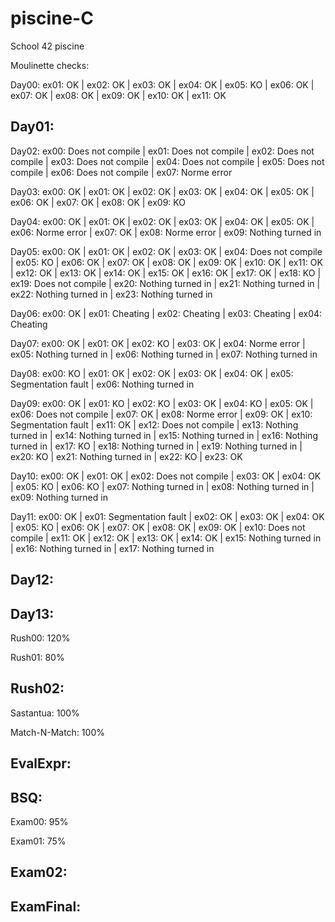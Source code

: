 # piscine-C
School 42 piscine

Moulinette checks:

Day00:
ex01: OK | ex02: OK | ex03: OK | ex04: OK | ex05: KO | ex06: OK | ex07: OK | ex08: OK | ex09: OK | ex10: OK | ex11: OK

Day01:
---

Day02:
ex00: Does not compile | ex01: Does not compile | ex02: Does not compile | ex03: Does not compile | ex04: Does not compile | ex05: Does not compile | ex06: Does not compile | ex07: Norme error

Day03:
ex00: OK | ex01: OK | ex02: OK | ex03: OK | ex04: OK | ex05: OK | ex06: OK | ex07: OK | ex08: OK | ex09: KO

Day04:
ex00: OK | ex01: OK | ex02: OK | ex03: OK | ex04: OK | ex05: OK | ex06: Norme error | ex07: OK | ex08: Norme error | ex09: Nothing turned in

Day05:
ex00: OK | ex01: OK | ex02: OK | ex03: OK | ex04: Does not compile | ex05: KO | ex06: OK | ex07: OK | ex08: OK | ex09: OK | ex10: OK | ex11: OK | ex12: OK | ex13: OK | ex14: OK | ex15: OK | ex16: OK | ex17: OK | ex18: KO | ex19: Does not compile | ex20: Nothing turned in | ex21: Nothing turned in | ex22: Nothing turned in | ex23: Nothing turned in

Day06:
ex00: OK | ex01: Cheating | ex02: Cheating | ex03: Cheating | ex04: Cheating

Day07:
ex00: OK | ex01: OK | ex02: KO | ex03: OK | ex04: Norme error | ex05: Nothing turned in | ex06: Nothing turned in | ex07: Nothing turned in

Day08:
ex00: KO | ex01: OK | ex02: OK | ex03: OK | ex04: OK | ex05: Segmentation fault | ex06: Nothing turned in

Day09:
ex00: OK | ex01: KO | ex02: KO | ex03: OK | ex04: KO | ex05: OK | ex06: Does not compile | ex07: OK | ex08: Norme error | ex09: OK | ex10: Segmentation fault | ex11: OK | ex12: Does not compile | ex13: Nothing turned in | ex14: Nothing turned in | ex15: Nothing turned in | ex16: Nothing turned in | ex17: KO | ex18: Nothing turned in | ex19: Nothing turned in | ex20: KO | ex21: Nothing turned in | ex22: KO | ex23: OK

Day10:
ex00: OK | ex01: OK | ex02: Does not compile | ex03: OK | ex04: OK | ex05: KO | ex06: KO | ex07: Nothing turned in | ex08: Nothing turned in | ex09: Nothing turned in

Day11:
ex00: OK | ex01: Segmentation fault | ex02: OK | ex03: OK | ex04: OK | ex05: KO | ex06: OK | ex07: OK | ex08: OK | ex09: OK | ex10: Does not compile | ex11: OK | ex12: OK | ex13: OK | ex14: OK | ex15: Nothing turned in | ex16: Nothing turned in | ex17: Nothing turned in

Day12:
---

Day13:
---

Rush00:
120%

Rush01:
80%

Rush02:
---

Sastantua:
100%

Match-N-Match:
100%

EvalExpr:
---

BSQ:
---

Exam00:
95%

Exam01:
75%

Exam02:
---

ExamFinal:
---
